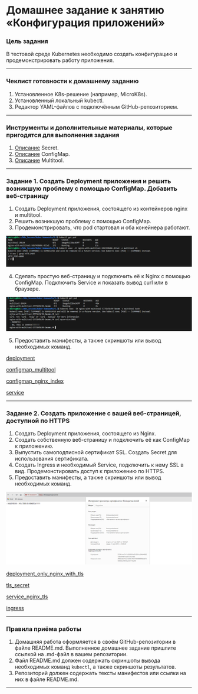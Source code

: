 # Домашнее задание к занятию «Конфигурация приложений»

### Цель задания

В тестовой среде Kubernetes необходимо создать конфигурацию и продемонстрировать работу приложения.

------

### Чеклист готовности к домашнему заданию

1. Установленное K8s-решение (например, MicroK8s).
2. Установленный локальный kubectl.
3. Редактор YAML-файлов с подключённым GitHub-репозиторием.

------

### Инструменты и дополнительные материалы, которые пригодятся для выполнения задания

1. [Описание](https://kubernetes.io/docs/concepts/configuration/secret/) Secret.
2. [Описание](https://kubernetes.io/docs/concepts/configuration/configmap/) ConfigMap.
3. [Описание](https://github.com/wbitt/Network-MultiTool) Multitool.

------

### Задание 1. Создать Deployment приложения и решить возникшую проблему с помощью ConfigMap. Добавить веб-страницу

1. Создать Deployment приложения, состоящего из контейнеров nginx и multitool.
2. Решить возникшую проблему с помощью ConfigMap.
3. Продемонстрировать, что pod стартовал и оба конейнера работают.

![alt text](img/image.png)

4. Сделать простую веб-страницу и подключить её к Nginx с помощью ConfigMap. Подключить Service и показать вывод curl или в браузере.

![alt text](img/image-1.png)

5. Предоставить манифесты, а также скриншоты или вывод необходимых команд.

[deployment](https://github.com/Dmitrywh1/kuber-homeworks/blob/main/2.3/configmap_multitool.yml)

[configmap_multitool](https://github.com/Dmitrywh1/kuber-homeworks/blob/main/2.3/configmap_multitool.yml)

[configmap_nginx_index](https://github.com/Dmitrywh1/kuber-homeworks/blob/main/2.3/configmap_nginx.yml)

[service](https://github.com/Dmitrywh1/kuber-homeworks/blob/main/2.3/service.yml)

------

### Задание 2. Создать приложение с вашей веб-страницей, доступной по HTTPS 

1. Создать Deployment приложения, состоящего из Nginx.
2. Создать собственную веб-страницу и подключить её как ConfigMap к приложению.
3. Выпустить самоподписной сертификат SSL. Создать Secret для использования сертификата.
4. Создать Ingress и необходимый Service, подключить к нему SSL в вид. Продемонстировать доступ к приложению по HTTPS. 
4. Предоставить манифесты, а также скриншоты или вывод необходимых команд.

![alt text](img/image-2.png)

[deployment_only_nginx_with_tls](https://github.com/Dmitrywh1/kuber-homeworks/blob/main/2.3/deployment_nginx_tls.yml)

[tls_secret](https://github.com/Dmitrywh1/kuber-homeworks/blob/main/2.3/tls_secret.yml)

[service_nginx_tls](https://github.com/Dmitrywh1/kuber-homeworks/blob/main/2.3/service_nginx_with_tls.yml)

[ingress](https://github.com/Dmitrywh1/kuber-homeworks/blob/main/2.3/ingress.yml)

------

### Правила приёма работы

1. Домашняя работа оформляется в своём GitHub-репозитории в файле README.md. Выполненное домашнее задание пришлите ссылкой на .md-файл в вашем репозитории.
2. Файл README.md должен содержать скриншоты вывода необходимых команд `kubectl`, а также скриншоты результатов.
3. Репозиторий должен содержать тексты манифестов или ссылки на них в файле README.md.

------
